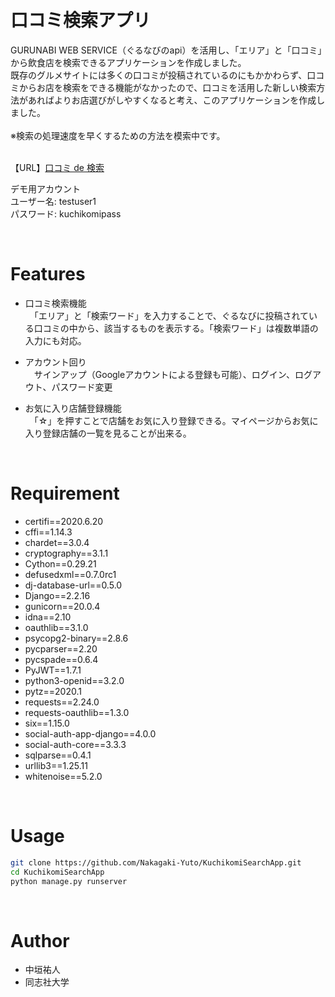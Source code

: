 
# 口コミ検索アプリ


GURUNABI WEB SERVICE（ぐるなびのapi）を活用し、「エリア」と「口コミ」から飲食店を検索できるアプリケーションを作成しました。<br>
既存のグルメサイトには多くの口コミが投稿されているのにもかかわらず、口コミからお店を検索をできる機能がなかったので、口コミを活用した新しい検索方法があればよりお店選びがしやすくなると考え、このアプリケーションを作成しました。<br><br>
※検索の処理速度を早くするための方法を模索中です。
<br><br>

【URL】[口コミ de 検索](https://kuchikomisearchapp.herokuapp.com/)<br>

  デモ用アカウント<br>
  ユーザー名: testuser1<br>
  パスワード: kuchikomipass

<br>
 
# Features

* 口コミ検索機能<br>
　「エリア」と「検索ワード」を入力することで、ぐるなびに投稿されている口コミの中から、該当するものを表示する。「検索ワード」は複数単語の入力にも対応。
 
* アカウント回り<br>
　サインアップ（Googleアカウントによる登録も可能）、ログイン、ログアウト、パスワード変更

* お気に入り店舗登録機能<br>
　「☆」を押すことで店舗をお気に入り登録できる。マイページからお気に入り登録店舗の一覧を見ることが出来る。
 
 <br>
 
# Requirement

* certifi==2020.6.20
* cffi==1.14.3
* chardet==3.0.4
* cryptography==3.1.1
* Cython==0.29.21
* defusedxml==0.7.0rc1
* dj-database-url==0.5.0
* Django==2.2.16
* gunicorn==20.0.4
* idna==2.10
* oauthlib==3.1.0
* psycopg2-binary==2.8.6
* pycparser==2.20
* pycspade==0.6.4
* PyJWT==1.7.1
* python3-openid==3.2.0
* pytz==2020.1
* requests==2.24.0
* requests-oauthlib==1.3.0
* six==1.15.0
* social-auth-app-django==4.0.0
* social-auth-core==3.3.3
* sqlparse==0.4.1
* urllib3==1.25.11
* whitenoise==5.2.0

<br>

# Usage
 
```bash
git clone https://github.com/Nakagaki-Yuto/KuchikomiSearchApp.git
cd KuchikomiSearchApp
python manage.py runserver
```

<br>
 
# Author
 
* 中垣祐人
* 同志社大学
